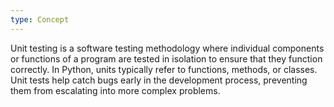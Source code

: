```yaml
---
type: Concept
---
```


Unit testing is a software testing methodology where individual components or functions of a program are tested in isolation to ensure that they function correctly. In Python, units typically refer to functions, methods, or classes. Unit tests help catch bugs early in the development process, preventing them from escalating into more complex problems.